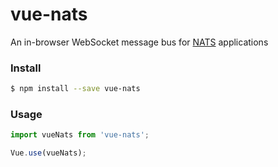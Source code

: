 # vue-nats

An in-browser WebSocket message bus for [NATS](http://nats.io/) applications

### Install

```bash
$ npm install --save vue-nats
```

### Usage

```javascript
import vueNats from 'vue-nats';

Vue.use(vueNats);
```
